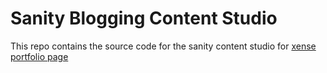# Sanity Blogging Content Studio

This repo contains the source code for the sanity content studio for [xense portfolio page](xense.vercel.com)

